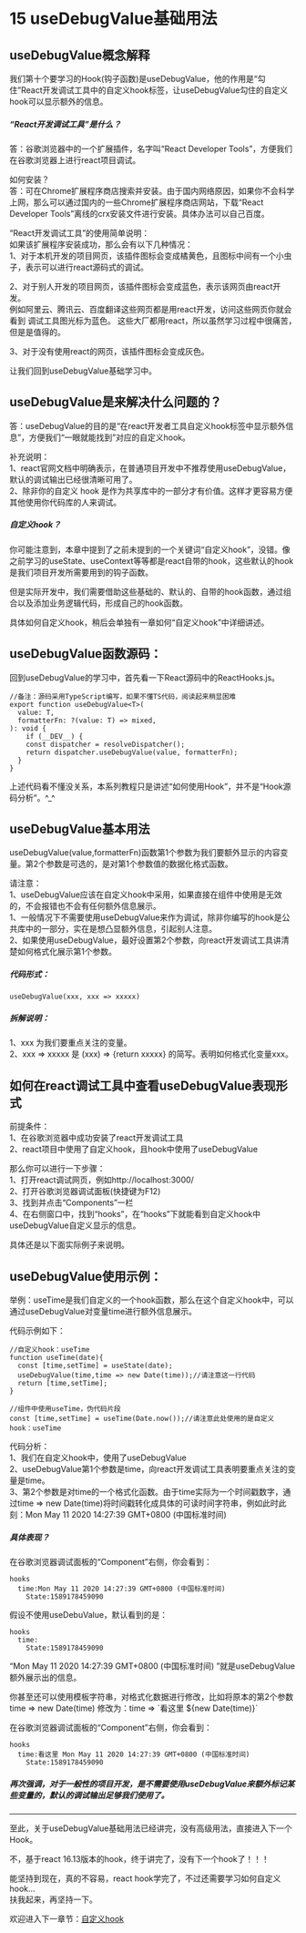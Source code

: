 # 15 useDebugValue基础用法

## useDebugValue概念解释
我们第十个要学习的Hook(钩子函数)是useDebugValue，他的作用是“勾住”React开发调试工具中的自定义hook标签，让useDebugValue勾住的自定义hook可以显示额外的信息。  

##### “React开发调试工具”是什么？  
答：谷歌浏览器中的一个扩展插件，名字叫“React Developer Tools”，方便我们在谷歌浏览器上进行react项目调试。  

如何安装？  
答：可在Chrome扩展程序商店搜索并安装。由于国内网络原因，如果你不会科学上网，那么可以通过国内的一些Chrome扩展程序商店网站，下载“React Developer Tools”离线的crx安装文件进行安装。具体办法可以自己百度。  

“React开发调试工具”的使用简单说明：  
如果该扩展程序安装成功，那么会有以下几种情况：  
1、对于本机开发的项目网页，该插件图标会变成橘黄色，且图标中间有一个小虫子，表示可以进行react源码式的调试。  

2、对于别人开发的项目网页，该插件图标会变成蓝色，表示该网页由react开发。  
例如阿里云、腾讯云、百度翻译这些网页都是用react开发，访问这些网页你就会看到 调试工具图光标为蓝色。  这些大厂都用react，所以虽然学习过程中很痛苦，但是是值得的。

3、对于没有使用react的网页，该插件图标会变成灰色。  


让我们回到useDebugValue基础学习中。


## useDebugValue是来解决什么问题的？
答：useDebugValue的目的是“在react开发者工具自定义hook标签中显示额外信息”，方便我们“一眼就能找到”对应的自定义hook。   

补充说明：  
1、react官网文档中明确表示，在普通项目开发中不推荐使用useDebugValue，默认的调试输出已经很清晰可用了。  
2、除非你的自定义 hook 是作为共享库中的一部分才有价值。这样才更容易方便其他使用你代码库的人来调试。    

##### 自定义hook？
你可能注意到，本章中提到了之前未提到的一个关键词“自定义hook”，没错。像之前学习的useState、useContext等等都是react自带的hook，这些默认的hook是我们项目开发所需要用到的钩子函数。

但是实际开发中，我们需要借助这些基础的、默认的、自带的hook函数，通过组合以及添加业务逻辑代码，形成自己的hook函数。  

具体如何自定义hook，稍后会单独有一章如何“自定义hook”中详细讲述。  

## useDebugValue函数源码：  
回到useDebugValue的学习中，首先看一下React源码中的ReactHooks.js。  

    //备注：源码采用TypeScript编写，如果不懂TS代码，阅读起来稍显困难
    export function useDebugValue<T>(
      value: T,
      formatterFn: ?(value: T) => mixed,
    ): void {
        if (__DEV__) {
        const dispatcher = resolveDispatcher();
        return dispatcher.useDebugValue(value, formatterFn);
      }
    }


上述代码看不懂没关系，本系列教程只是讲述“如何使用Hook”，并不是“Hook源码分析”。^_^  


## useDebugValue基本用法

useDebugValue(value,formatterFn)函数第1个参数为我们要额外显示的内容变量。第2个参数是可选的，是对第1个参数值的数据化格式函数。

请注意：  
1、useDebugValue应该在自定义hook中采用，如果直接在组件中使用是无效的，不会报错也不会有任何额外信息展示。    
1、一般情况下不需要使用useDebugValue来作为调试，除非你编写的hook是公共库中的一部分，实在是想凸显额外信息，引起别人注意。  
2、如果使用useDebugValue，最好设置第2个参数，向react开发调试工具讲清楚如何格式化展示第1个参数。    

##### 代码形式：  

    useDebugValue(xxx, xxx => xxxxx)


##### 拆解说明：  

1、xxx 为我们要重点关注的变量。  
2、xxx => xxxxx 是 (xxx) => {return xxxxx} 的简写。表明如何格式化变量xxx。  

## 如何在react调试工具中查看useDebugValue表现形式  

前提条件：  
1、在谷歌浏览器中成功安装了react开发调试工具  
2、react项目中使用了自定义hook，且hook中使用了useDebugValue  

那么你可以进行一下步骤：  
1、打开react调试网页，例如http://localhost:3000/  
2、打开谷歌浏览器调试面板(快捷键为F12)  
3、找到并点击“Components”一栏  
4、在右侧窗口中，找到“hooks”，在“hooks”下就能看到自定义hook中useDebugValue自定义显示的信息。

具体还是以下面实际例子来说明。   

## useDebugValue使用示例：  

举例：useTime是我们自定义的一个hook函数，那么在这个自定义hook中，可以通过useDebugValue对变量time进行额外信息展示。   

代码示例如下：

    //自定义hook：useTime
    function useTime(date){
      const [time,setTime] = useState(date);
      useDebugValue(time,time => new Date(time));//请注意这一行代码
      return [time,setTime];
    }

    //组件中使用useTime，伪代码片段
    const [time,setTime] = useTime(Date.now());//请注意此处使用的是自定义hook：useTime

代码分析：  
1、我们在自定义hook中，使用了useDebugValue  
2、useDebugValue第1个参数是time，向react开发调试工具表明要重点关注的变量是time。  
3、第2个参数是对time的一个格式化函数。由于time实际为一个时间戳数字，通过time => new Date(time)将时间戳转化成具体的可读时间字符串，例如此时此刻：Mon May 11 2020 14:27:39 GMT+0800 (中国标准时间)


##### 具体表现？  
在谷歌浏览器调试面板的“Component”右侧，你会看到：  

    hooks  
      time:Mon May 11 2020 14:27:39 GMT+0800 (中国标准时间)  
        State:1589178459090  

假设不使用useDebuValue，默认看到的是：  

    hooks  
      time: 
        State:1589178459090  

“Mon May 11 2020 14:27:39 GMT+0800 (中国标准时间)  ”就是useDebugValue额外展示出的信息。  

你甚至还可以使用模板字符串，对格式化数据进行修改，比如将原本的第2个参数 time => new Date(time) 修改为：time => \`看这里 ${new Date(time)}\`  

在谷歌浏览器调试面板的“Component”右侧，你会看到：  

    hooks  
      time:看这里 Mon May 11 2020 14:27:39 GMT+0800 (中国标准时间)  
        State:1589178459090  


##### 再次强调，对于一般性的项目开发，是不需要使用useDebugValue来额外标记某些变量的，默认的调试输出足够我们使用了。  


---

至此，关于useDebugValue基础用法已经讲完，没有高级用法，直接进入下一个Hook。  

不，基于react 16.13版本的hook，终于讲完了，没有下一个hook了！！！  

能坚持到现在，真的不容易，react hook学完了，不过还需要学习如何自定义hook...   
扶我起来，再坚持一下。  

欢迎进入下一章节：[自定义hook](https://github.com/puxiao/react-hook-tutorial/blob/master/16%20%E8%87%AA%E5%AE%9A%E4%B9%89hook.md)

